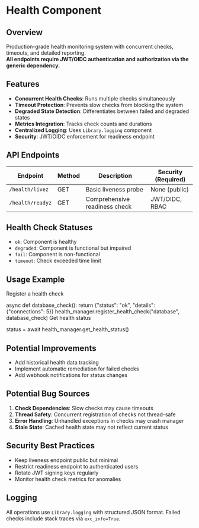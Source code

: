 # Health Component

## Overview

Production-grade health monitoring system with concurrent checks, timeouts, and detailed reporting.  
**All endpoints require JWT/OIDC authentication and authorization via the generic dependency.**

## Features

- **Concurrent Health Checks**: Runs multiple checks simultaneously
- **Timeout Protection**: Prevents slow checks from blocking the system
- **Degraded State Detection**: Differentiates between failed and degraded states
- **Metrics Integration**: Tracks check counts and durations
- **Centralized Logging**: Uses `Library.logging` component
- **Security**: JWT/OIDC enforcement for readiness endpoint

## API Endpoints

| Endpoint       | Method | Description                  | Security (Required)  |
|----------------|--------|------------------------------|----------------------|
| `/health/livez`| GET    | Basic liveness probe         | None (public)        |
| `/health/readyz`| GET    | Comprehensive readiness check | JWT/OIDC, RBAC       |

## Health Check Statuses

- `ok`: Component is healthy
- `degraded`: Component is functional but impaired
- `fail`: Component is non-functional
- `timeout`: Check exceeded time limit

## Usage Example

Register a health check

async def database_check():
return {"status": "ok", "details": {"connections": 5}}
health_manager.register_health_check("database", database_check)
Get health status

status = await health_manager.get_health_status()

## Potential Improvements

- Add historical health data tracking
- Implement automatic remediation for failed checks
- Add webhook notifications for status changes

## Potential Bug Sources

1. **Check Dependencies**: Slow checks may cause timeouts
2. **Thread Safety**: Concurrent registration of checks not thread-safe
3. **Error Handling**: Unhandled exceptions in checks may crash manager
4. **Stale State**: Cached health state may not reflect current status

## Security Best Practices

- Keep liveness endpoint public but minimal
- Restrict readiness endpoint to authenticated users
- Rotate JWT signing keys regularly
- Monitor health check metrics for anomalies

## Logging

All operations use `Library.logging` with structured JSON format. Failed checks include stack traces via `exc_info=True`.
